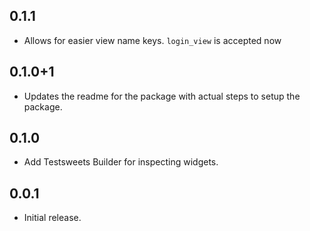 ## 0.1.1

* Allows for easier view name keys. `login_view` is accepted now

## 0.1.0+1

* Updates the readme for the package with actual steps to setup the package.

## 0.1.0

* Add Testsweets Builder for inspecting widgets.

## 0.0.1

* Initial release.

